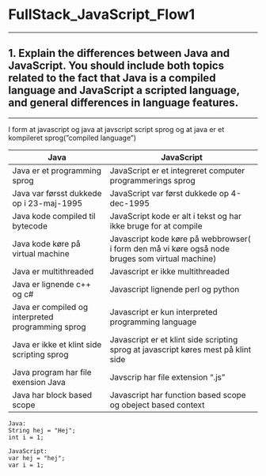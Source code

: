 # FullStack_JavaScript_Flow1

---
## 1.	Explain the differences between Java and JavaScript. You should include both topics related to the fact that Java is a compiled language and JavaScript a scripted language, and general differences in language features.
---


I form at javascript og java at javscript script sprog og at java er et kompileret sprog(”compiled language”)  

|Java	|JavaScript|
|-----|----------|
|Java er et programming sprog|	JavaScript er et integreret computer programmerings sprog|
|Java var førsst dukkede op i 23-maj-1995|JavaScript var først dukkede op 4-dec-1995|
|Java kode compiled til bytecode|JavaScript kode er alt i tekst og har ikke bruge for at compile|
|Java kode køre på virtual machine |Javascript kode køre på webbrowser( i form den må vi køre også node bruges som virtual machine)|
|Java er multithreaded|Javascript er ikke multithreaded|
|Java er lignende c++ og c# |Javascript lignende perl og python|
|Java er compiled og interpreted programming sprog|Javascript er kun interpreted programming language|
|Java er ikke et klint side scripting sprog|Javascript er et klint side scripting sprog at javascript køres mest på klint side|
|Java program har file exension Java|Javscrip har file extension “.js”|
|Java har block based scope|Javascript har function based scope og obeject based context|
	


```
Java:
String hej = "Hej";
int i = 1;

JavaScript:
var hej = "hej";
var i = 1;
```


